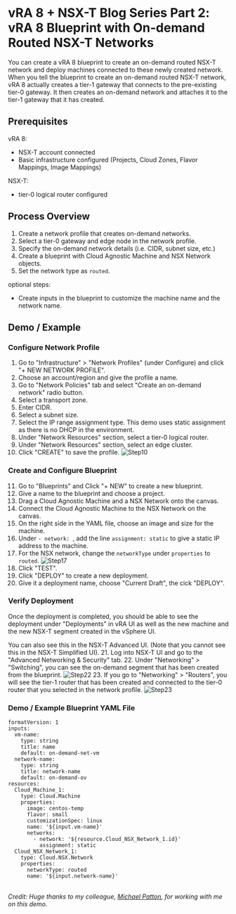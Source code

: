 # vRA 8 + NSX-T Blog Series Part 2: vRA 8 Blueprint with On-demand Routed NSX-T Networks


You can create a vRA 8 blueprint to create an on-demand routed NSX-T network and deploy machines connected to these newly created network. When you tell the blueprint to create an on-demand routed NSX-T network, vRA 8 actually creates a tier-1 gateway that connects to the pre-existing tier-0 gateway. It then creates an on-demand network and attaches it to the tier-1 gateway that it has created.


## Prerequisites
vRA 8:
* NSX-T account connected
* Basic infrastructure configured (Projects, Cloud Zones, Flavor Mappings, Image Mappings)

NSX-T:
* tier-0 logical router configured


## Process Overview
1. Create a network profile that creates on-demand networks. 
2. Select a tier-0 gateway and edge node in the network profile.
3. Specify the on-demand network details (i.e. CIDR, subnet size, etc.)
4. Create a blueprint with Cloud Agnostic Machine and NSX Network objects.
5. Set the network type as `routed`. 

optional steps:
* Create inputs in the blueprint to customize the machine name and the network name.


## Demo / Example

### Configure Network Profile
1. Go to "Infrastructure" > "Network Profiles" (under Configure) and click "+ NEW NETWORK PROFILE".
2. Choose an account/region and give the profile a name.
3. Go to "Network Policies" tab and select "Create an on-demand network" radio button. 
4. Select a transport zone. 
5. Enter CIDR.
6. Select a subnet size.
7. Select the IP range assignment type. This demo uses static assignment as there is no DHCP in the environment. 
8. Under "Network Resources" section, select a tier-0 logical router.
9. Under "Network Resources" section, select an edge cluster. 
10. Click "CREATE" to save the profile. 
![Step10](step10.png)

### Create and Configure Blueprint
11. Go to "Blueprints" and Click "+ NEW" to create a new blueprint.
12. Give a name to the blueprint and choose a project.
13. Drag a Cloud Agnostic Machine and a NSX Network onto the canvas. 
14. Connect the Cloud Agnostic Machine to the NSX Network on the canvas. 
15. On the right side in the YAML file, choose an image and size for the machine. 
16. Under `- network: `, add the line `assignment: static` to give a static IP address to the machine.
17. For the NSX network, change the `networkType` under `properties` to `routed`.
![Step17](step17.png)
18. Click "TEST".
19. Click "DEPLOY" to create a new deployment.
20. Give it a deployment name, choose "Current Draft", the cick "DEPLOY".

### Verify Deployment
Once the deployment is completed, you should be able to see the deployment under "Deployments" in vRA UI as well as the new machine and the new NSX-T segment created in the vSphere UI.

You can also see this in the NSX-T Advanced UI. (Note that you cannot see this in the NSX-T Simplified UI).
21. Log into NSX-T UI and go to the "Advanced Networking & Security" tab.
22. Under "Networking" > "Switching", you can see the on-demand segment that has been created from the blueprint.
![Step22](step22.png)
23. If you go to "Networking" > "Routers", you will see the tier-1 router that has been created and connected to the tier-0 router that you selected in the network profile.
![Step23](step23.png)

### Demo / Example Blueprint YAML File
```
formatVersion: 1
inputs:
  vm-name:
    type: string
    title: name
    default: on-demand-net-vm
  network-name:
    type: string
    title: network-name
    default: on-demand-ov
resources:
  Cloud_Machine_1:
    type: Cloud.Machine
    properties:
      image: centos-temp
      flavor: small
      customizationSpec: linux
      name: '${input.vm-name}'
      networks:
        - network: '${resource.Cloud_NSX_Network_1.id}'
          assignment: static
  Cloud_NSX_Network_1:
    type: Cloud.NSX.Network
    properties:
      networkType: routed
      name: '${input.network-name}'
```
<br>
<i>Credit: Huge thanks to my colleague, <a href="https://www.linkedin.com/in/pattonmichael/" target="_blank" rel="noopener noreferrer">Michael Patton</a>, for working with me on this demo.</i> 
